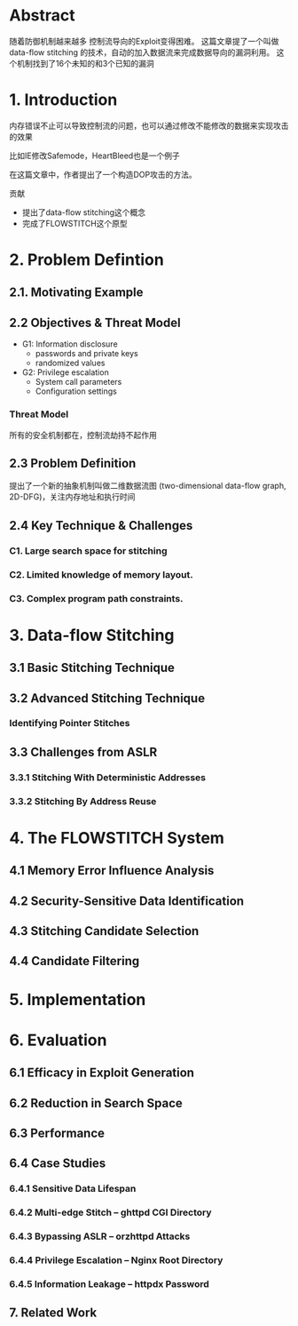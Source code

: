 # Abstract

随着防御机制越来越多 控制流导向的Exploit变得困难。
这篇文章提了一个叫做 data-flow stitching 的技术，自动的加入数据流来完成数据导向的漏洞利用。
这个机制找到了16个未知的和3个已知的漏洞

# 1. Introduction

内存错误不止可以导致控制流的问题，也可以通过修改不能修改的数据来实现攻击的效果

比如IE修改Safemode，HeartBleed也是一个例子

在这篇文章中，作者提出了一个构造DOP攻击的方法。

贡献

+ 提出了data-flow stitching这个概念
+ 完成了FLOWSTITCH这个原型

# 2. Problem Defintion

## 2.1. Motivating Example

## 2.2 Objectives & Threat Model

+ G1: Information disclosure
    + passwords and private keys
    + randomized values
+ G2: Privilege escalation
    + System call parameters
    + Configuration settings

### Threat Model

所有的安全机制都在，控制流劫持不起作用

## 2.3 Problem Definition

提出了一个新的抽象机制叫做二维数据流图 (two-dimensional data-flow graph, 2D-DFG)，关注内存地址和执行时间

## 2.4 Key Technique & Challenges

### C1. Large search space for stitching
### C2. Limited knowledge of memory layout. 
### C3. Complex program path constraints.

# 3. Data-flow Stitching

## 3.1 Basic Stitching Technique

## 3.2 Advanced Stitching Technique

### Identifying Pointer Stitches

## 3.3 Challenges from ASLR

### 3.3.1 Stitching With Deterministic Addresses
### 3.3.2 Stitching By Address Reuse

# 4. The FLOWSTITCH System

## 4.1 Memory Error Influence Analysis

## 4.2 Security-Sensitive Data Identification

## 4.3 Stitching Candidate Selection

## 4.4 Candidate Filtering

# 5. Implementation

# 6. Evaluation

## 6.1 Efficacy in Exploit Generation

## 6.2 Reduction in Search Space

## 6.3 Performance

## 6.4 Case Studies

### 6.4.1 Sensitive Data Lifespan
### 6.4.2 Multi-edge Stitch – ghttpd CGI Directory
### 6.4.3 Bypassing ASLR – orzhttpd Attacks
### 6.4.4 Privilege Escalation – Nginx Root Directory
### 6.4.5 Information Leakage – httpdx Password

## 7. Related Work
